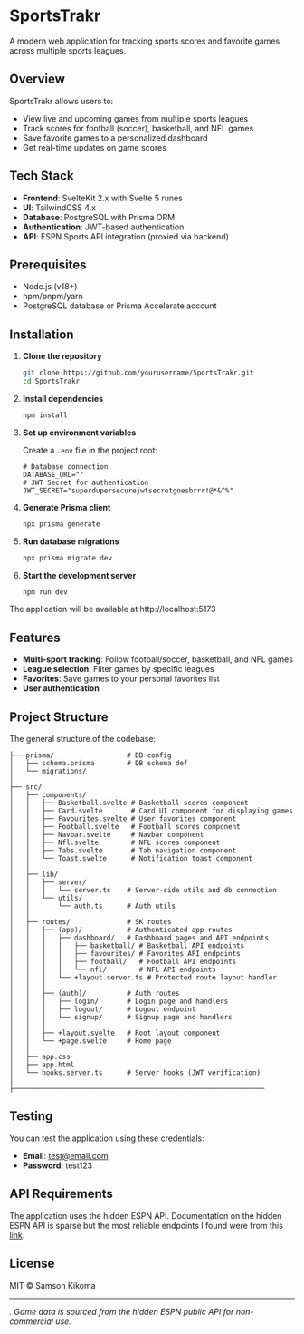 # SportsTrakr

A modern web application for tracking sports scores and favorite games across multiple sports leagues.

## Overview

SportsTrakr allows users to:

- View live and upcoming games from multiple sports leagues
- Track scores for football (soccer), basketball, and NFL games
- Save favorite games to a personalized dashboard
- Get real-time updates on game scores

## Tech Stack

- **Frontend**: SvelteKit 2.x with Svelte 5 runes
- **UI**: TailwindCSS 4.x
- **Database**: PostgreSQL with Prisma ORM
- **Authentication**: JWT-based authentication
- **API**: ESPN Sports API integration (proxied via backend)

## Prerequisites

- Node.js (v18+)
- npm/pnpm/yarn
- PostgreSQL database or Prisma Accelerate account

## Installation

1. **Clone the repository**

   ```bash
   git clone https://github.com/yourusername/SportsTrakr.git
   cd SportsTrakr
   ```

2. **Install dependencies**

   ```bash
   npm install
   ```

3. **Set up environment variables**

   Create a `.env` file in the project root:

   ```
   # Database connection
   DATABASE_URL=""
   # JWT Secret for authentication
   JWT_SECRET="superdupersecurejwtsecretgoesbrrr!@*&^%"
   ```

4. **Generate Prisma client**

   ```bash
   npx prisma generate
   ```

5. **Run database migrations**

   ```bash
   npx prisma migrate dev
   ```

6. **Start the development server**
   ```bash
   npm run dev
   ```

The application will be available at http://localhost:5173

## Features

- **Multi-sport tracking**: Follow football/soccer, basketball, and NFL games
- **League selection**: Filter games by specific leagues
- **Favorites**: Save games to your personal favorites list
- **User authentication**

## Project Structure

The general structure of the codebase:

```
├── prisma/                  # DB config
│   ├── schema.prisma        # DB schema def
│   └── migrations/
│
├── src/
│   ├── components/
│   │   ├── Basketball.svelte # Basketball scores component
│   │   ├── Card.svelte       # Card UI component for displaying games
│   │   ├── Favourites.svelte # User favorites component
│   │   ├── Football.svelte   # Football scores component
│   │   ├── Navbar.svelte     # Navbar component
│   │   ├── Nfl.svelte        # NFL scores component
│   │   ├── Tabs.svelte       # Tab navigation component
│   │   └── Toast.svelte      # Notification toast component
│   │
│   ├── lib/
│   │   ├── server/
│   │   │   └── server.ts    # Server-side utils and db connection
│   │   └── utils/
│   │       └── auth.ts      # Auth utils
│   │
│   ├── routes/              # SK routes
│   │   ├── (app)/           # Authenticated app routes
│   │   │   ├── dashboard/   # Dashboard pages and API endpoints
│   │   │   │   ├── basketball/ # Basketball API endpoints
│   │   │   │   ├── favourites/ # Favorites API endpoints
│   │   │   │   ├── football/   # Football API endpoints
│   │   │   │   └── nfl/        # NFL API endpoints
│   │   │   └── +layout.server.ts # Protected route layout handler
│   │   │
│   │   ├── (auth)/          # Auth routes
│   │   │   ├── login/       # Login page and handlers
│   │   │   ├── logout/      # Logout endpoint
│   │   │   └── signup/      # Signup page and handlers
│   │   │
│   │   ├── +layout.svelte   # Root layout component
│   │   └── +page.svelte     # Home page
│   │
│   ├── app.css
│   ├── app.html
│   └── hooks.server.ts      # Server hooks (JWT verification)
│
├──────────────────────────────────────────────────────────────
```

## Testing

You can test the application using these credentials:

- **Email**: test@email.com
- **Password**: test123

## API Requirements

The application uses the hidden ESPN API. Documentation on the hidden ESPN API is sparse but the most reliable endpoints I found were from this [link](gist.github.com/akeaswaran/b48b02f1c94f873c6655e7129910fc3b).

## License

MIT &copy; Samson Kikoma

---

_. Game data is sourced from the hidden ESPN public API for non-commercial use._

